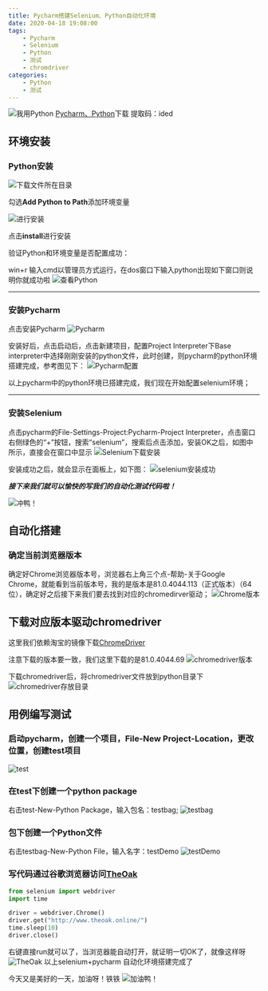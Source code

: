 ```yaml
---
title: Pycharm搭建Selenium、Python自动化环境
date: 2020-04-18 19:08:00
tags: 
    - Pycharm
    - Selenium
    - Python
    - 测试
    - chromdriver
categories:
    - Python
    - 测试
---
```

![我用Python](./Pycharm搭建Selenium、Python自动化环境/python.jpg)
[Pycharm、Python](https://pan.baidu.com/s/1tiwcFLKU11WpmJ4flgNjMg)下载
提取码：ided

## 环境安装

### Python安装
<!--more-->
![下载文件所在目录](./Pycharm搭建Selenium、Python自动化环境/python下载所在目录.jpg)

勾选**Add Python to Path**添加环境变量

![进行安装](./Pycharm搭建Selenium、Python自动化环境/安装.jpg)

点击**install**进行安装

验证Python和环境变量是否配置成功：

win+r 输入cmd以管理员方式运行，在dos窗口下输入python出现如下窗口则说明你就成功啦
![查看Python](./Pycharm搭建Selenium、Python自动化环境/查看Python.jpg)

---

### 安装Pycharm

点击安装Pycharm
![Pycharm](./Pycharm搭建Selenium、Python自动化环境/Pycharm.jpg)

安装好后，点击启动后，点击新建项目，配置Project Interpreter下Base interpreter中选择刚刚安装的python文件，此时创建，则pycharm的python环境搭建完成，参考图见下：
![Pycharm配置](./Pycharm搭建Selenium、Python自动化环境/Pycharm配置.jpg)

以上pycharm中的python环境已搭建完成，我们现在开始配置selenium环境；

---

### 安装Selenium

点击pycharm的File-Settings-Project:Pycharm-Project Interpreter，点击窗口右侧绿色的“+”按钮，搜索“selenium”，搜索后点击添加，安装OK之后，如图中所示，直接会在窗口中显示
![Selenium下载安装](./Pycharm搭建Selenium、Python自动化环境/Selenium下载安装.jpg)

安装成功之后，就会显示在面板上，如下图：
![selenium安装成功](./Pycharm搭建Selenium、Python自动化环境/selenium安装成功.jpg)

***接下来我们就可以愉快的写我们的自动化测试代码啦！***

![***冲鸭！***](./Pycharm搭建Selenium、Python自动化环境/冲鸭.jpg)

## 自动化搭建

### 确定当前浏览器版本

确定好Chrome浏览器版本号，浏览器右上角三个点-帮助-关于Google Chrome，就能看到当前版本号，我的是版本是81.0.4044.113（正式版本）（64 位），确定好之后接下来我们要去找到对应的chromedirver驱动；
![Chrome版本](./Pycharm搭建Selenium、Python自动化环境/chrome版本.jpg)

## 下载对应版本驱动chromedriver

这里我们依赖淘宝的镜像下载[ChromeDriver](http://npm.taobao.org/mirrors/chromedriver/)

注意下载的版本要一致，我们这里下载的是81.0.4044.69
![chromedriver版本](./Pycharm搭建Selenium、Python自动化环境/下载的chromedriver版本.jpg)

 下载chromedriver后，将chromedriver文件放到python目录下
![chromedriver存放目录](./Pycharm搭建Selenium、Python自动化环境/chromedriver存放目录.jpg)

## 用例编写测试

### 启动pycharm，创建一个项目，File-New Project-Location，更改位置，创建test项目

![test](./Pycharm搭建Selenium、Python自动化环境/testProject.jpg)

### 在test下创建一个python package

  右击test-New-Python Package，输入包名：testbag;
![testbag](./Pycharm搭建Selenium、Python自动化环境/testbag.jpg)

### 包下创建一个Python文件

  右击testbag-New-Python File，输入名字：testDemo
![testDemo](./Pycharm搭建Selenium、Python自动化环境/testDemo.jpg)

### 写代码通过谷歌浏览器访问[TheOak](http://www.theoak.online/)

```python
from selenium import webdriver
import time

driver = webdriver.Chrome()
driver.get("http://www.theoak.online/")
time.sleep(10)
driver.close()
```

右键直接run就可以了，当浏览器能自动打开，就证明一切OK了，就像这样呀
![TheOak](./Pycharm搭建Selenium、Python自动化环境/TheOak.jpg)
以上selenium+pycharm 自动化环境搭建完成了

今天又是美好的一天，加油呀！铁铁
![加油鸭！](./Pycharm搭建Selenium、Python自动化环境/加油鸭！.jpg)
